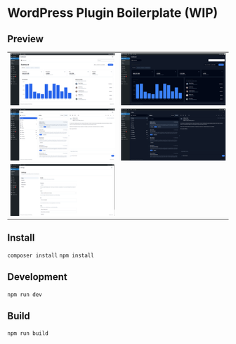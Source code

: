 # WordPress Plugin Boilerplate (WIP)
## Preview
<table>
<tr>
<td><img src="assets/images/dashboard-light.png" /></td>
<td><img src="assets/images/dashboard-dark.png" /></td>

</tr>
<tr>
<td><img src="assets/images/inbox-light.png" /></td>
<td><img src="assets/images/inbox-dark.png" /></td>

</tr>
<tr>
<td><img src="assets/images/settings-light.png" /></td>
<td></td>

</tr>
</table>

## Install

`composer install`
`npm install`

## Development

`npm run dev`

## Build

`npm run build`
